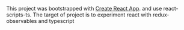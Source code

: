 This project was bootstrapped with [Create React App](https://github.com/facebookincubator/create-react-app).
and use react-scripts-ts.
The target of project is to experiment react with redux-observables and typescript